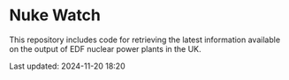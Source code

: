 # Nuke Watch

This repository includes code for retrieving the latest information available on the output of EDF nuclear power plants in the UK.

Last updated: 2024-11-20 18:20